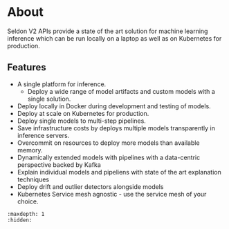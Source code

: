 # About 

Seldon V2 APIs provide a state of the art solution for machine learning inference which can be run locally on a laptop as well as on Kubernetes for production.

## Features

 * A single platform for inference.
   * Deploy a wide range of model artifacts and custom models with a single solution.
 * Deploy locally in Docker during development and testing of models.
 * Deploy at scale on Kubernetes for production.
 * Deploy single models to multi-step pipelines.
 * Save infrastructure costs by deploys multiple models transparently in inference servers.
 * Overcommit on resources to deploy more models than available memory.
 * Dynamically extended models with pipelines with a data-centric perspective backed by Kafka
 * Explain individual models and pipeliens with state of the art explanation techniques
 * Deploy drift and outlier detectors alongside models
 * Kubernetes Service mesh agnostic - use the service mesh of your choice.


```{toctree}
:maxdepth: 1
:hidden:

```
